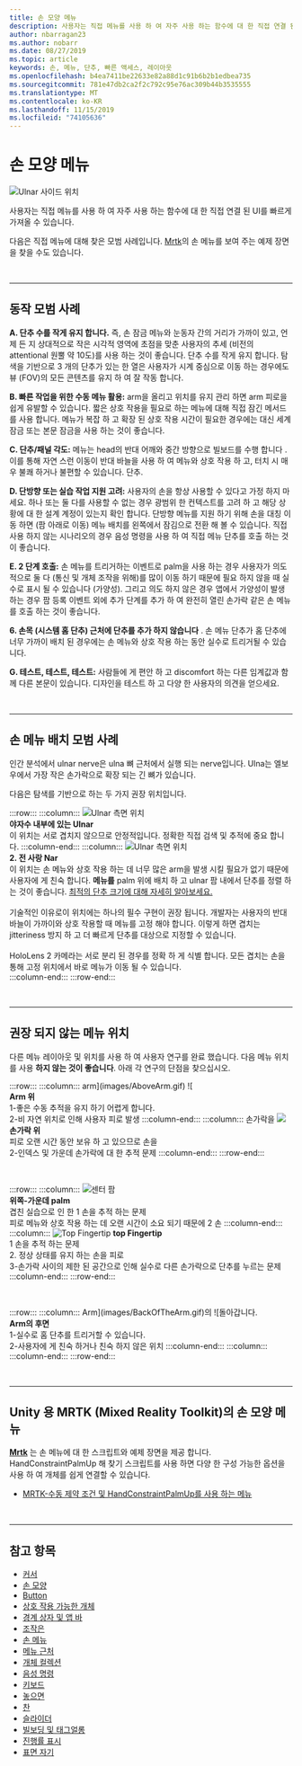 ```yaml
---
title: 손 모양 메뉴
description: 사용자는 직접 메뉴를 사용 하 여 자주 사용 하는 함수에 대 한 직접 연결 된 UI를 빠르게 가져올 수 있습니다. 다음은 직접 메뉴에 대 한 모범 사례 및 권장 사항입니다.
author: nbarragan23
ms.author: nobarr
ms.date: 08/27/2019
ms.topic: article
keywords: 손, 메뉴, 단추, 빠른 액세스, 레이아웃
ms.openlocfilehash: b4ea7411be22633e82a88d1c91b6b2b1edbea735
ms.sourcegitcommit: 781e47db2ca2f2c792c95e76ac309b44b3535555
ms.translationtype: MT
ms.contentlocale: ko-KR
ms.lasthandoff: 11/15/2019
ms.locfileid: "74105636"
---
```

# <a name="hand-menu"></a>손 모양 메뉴

![Ulnar 사이드 위치](images/UX/UX_Hero_HandMenu.jpg)

사용자는 직접 메뉴를 사용 하 여 자주 사용 하는 함수에 대 한 직접 연결 된 UI를 빠르게 가져올 수 있습니다. 

다음은 직접 메뉴에 대해 찾은 모범 사례입니다. [Mrtk](https://github.com/microsoft/MixedRealityToolkit-Unity/blob/mrtk_release/Documentation/README_Solver.md#hand-menu-with-handconstraint-and-handconstraintpalmup)의 손 메뉴를 보여 주는 예제 장면을 찾을 수도 있습니다.

<br>

---

## <a name="behavior-best-practices"></a>동작 모범 사례
**A. 단추 수를 작게 유지 합니다.** 즉, 손 잠금 메뉴와 눈동자 간의 거리가 가까이 있고, 언제 든 지 상대적으로 작은 시각적 영역에 초점을 맞춘 사용자의 추세 (비전의 attentional 원뿔 약 10도)를 사용 하는 것이 좋습니다. 단추 수를 작게 유지 합니다. 탐색을 기반으로 3 개의 단추가 있는 한 열은 사용자가 시계 중심으로 이동 하는 경우에도 뷰 (FOV)의 모든 콘텐츠를 유지 하 여 잘 작동 합니다. 

**B. 빠른 작업을 위한 수동 메뉴 활용:** arm을 올리고 위치를 유지 관리 하면 arm 피로을 쉽게 유발할 수 있습니다. 짧은 상호 작용을 필요로 하는 메뉴에 대해 직접 잠긴 메서드를 사용 합니다. 메뉴가 복잡 하 고 확장 된 상호 작용 시간이 필요한 경우에는 대신 세계 잠금 또는 본문 잠금을 사용 하는 것이 좋습니다. 

**C. 단추/패널 각도:** 메뉴는 head의 반대 어깨와 중간 방향으로 빌보드를 수행 합니다 .이를 통해 자연 스런 이동이 반대 바늘을 사용 하 여 메뉴와 상호 작용 하 고, 터치 시 매우 불쾌 하거나 불편할 수 있습니다. 단추. 

**D. 단방향 또는 실습 작업 지원 고려:** 사용자의 손을 항상 사용할 수 있다고 가정 하지 마세요. 하나 또는 둘 다를 사용할 수 없는 경우 광범위 한 컨텍스트를 고려 하 고 해당 상황에 대 한 설계 계정이 있는지 확인 합니다. 단방향 메뉴를 지원 하기 위해 손을 대칭 이동 하면 (팜 아래로 이동) 메뉴 배치를 왼쪽에서 잠김으로 전환 해 볼 수 있습니다. 직접 사용 하지 않는 시나리오의 경우 음성 명령을 사용 하 여 직접 메뉴 단추를 호출 하는 것이 좋습니다.

**E. 2 단계 호출:** 손 메뉴를 트리거하는 이벤트로 palm을 사용 하는 경우 사용자가 의도적으로 둘 다 (통신 및 개체 조작을 위해)를 많이 이동 하기 때문에 필요 하지 않을 때 실수로 표시 될 수 있습니다 (가양성). 그리고 의도 하지 않은 경우 앱에서 가양성이 발생 하는 경우 팜 등록 이벤트 외에 추가 단계를 추가 하 여 완전히 열린 손가락 같은 손 메뉴를 호출 하는 것이 좋습니다.

**6. 손목 (시스템 홈 단추) 근처에 단추를 추가 하지 않습니다** . 손 메뉴 단추가 홈 단추에 너무 가까이 배치 된 경우에는 손 메뉴와 상호 작용 하는 동안 실수로 트리거될 수 있습니다.

**G. 테스트, 테스트, 테스트:** 사람들에 게 편안 하 고 discomfort 하는 다른 임계값과 함께 다른 본문이 있습니다. 디자인을 테스트 하 고 다양 한 사용자의 의견을 얻으세요.

<br>

---

## <a name="hand-menu-placement-best-practices"></a>손 메뉴 배치 모범 사례

인간 분석에서 ulnar nerve은 ulna 뼈 근처에서 실행 되는 nerve입니다. Ulna는 엘보우에서 가장 작은 손가락으로 확장 되는 긴 뼈가 있습니다.

다음은 탐색를 기반으로 하는 두 가지 권장 위치입니다.


:::row:::
    :::column:::
        ![Ulnar 측면 위치](images/UlnarSideHandMenu.gif)<br>
        **야자수 내부에 있는 Ulnar**<br>
        이 위치는 서로 겹치지 않으므로 안정적입니다. 정확한 직접 검색 및 추적에 중요 합니다.
    :::column-end:::
    :::column:::
        ![Ulnar 측면 위치](images/UlnarAboveHandMenu.gif)<br>
        **2. 전 사랑 Nar**<br>
        이 위치는 손 메뉴와 상호 작용 하는 데 너무 많은 arm을 발생 시킬 필요가 없기 때문에 사용자에 게 친숙 합니다. **메뉴를** palm 위에 배치 하 고 ulnar 팜 내에서 단추를 정렬 하는 것이 좋습니다. [최적의 단추 크기에 대해 자세히 알아보세요.](interactable-object.md)<br>
        <br>
        기술적인 이유로이 위치에는 하나의 필수 구현이 권장 됩니다. 개발자는 사용자의 반대 바늘이 가까이와 상호 작용할 때 메뉴를 고정 해야 합니다. 이렇게 하면 겹치는 jitteriness 방지 하 고 더 빠르게 단추를 대상으로 지정할 수 있습니다.<br>
        <br>
        HoloLens 2 카메라는 서로 분리 된 경우를 정확 하 게 식별 합니다. 모든 겹치는 손을 통해 고정 위치에서 바로 메뉴가 이동 될 수 있습니다.<br>
    :::column-end:::
:::row-end:::



<br>

---

## <a name="menu-positions-that-are-not-recommended"></a>권장 되지 않는 메뉴 위치
다른 메뉴 레이아웃 및 위치를 사용 하 여 사용자 연구를 완료 했습니다. 다음 메뉴 위치를 사용 **하지 않는 것이 좋습니다**. 아래 각 연구의 단점을 찾으십시오.


:::row:::
    :::column:::
        arm](images/AboveArm.gif) ![<br>
        **Arm 위**<br>
        1-좋은 수동 추적을 유지 하기 어렵게 합니다.<br>
        2-비 자연 위치로 인해 사용자 피로 발생
    :::column-end:::
    :::column:::
        손가락을 ![](images/AboveFingers.gif)<br>
        **손가락 위**<br>
        피로 오랜 시간 동안 보유 하 고 있으므로 손을<br>
        2-인덱스 및 가운데 손가락에 대 한 추적 문제
    :::column-end:::
:::row-end:::

<br>

:::row:::
    :::column:::
        ![센터 팜](images/handCenter.gif)<br>
        **위쪽-가운데 palm**<br>
        겹친 실습으로 인 한 1 손을 추적 하는 문제<br>
        피로 메뉴와 상호 작용 하는 데 오랜 시간이 소요 되기 때문에 2 손
    :::column-end:::
    :::column:::
        ![Top Fingertip](images/TopFingerTip.gif) **top Fingertip**<br>
        1 손을 추적 하는 문제<br>
        2\. 정상 상태를 유지 하는 손을 피로<br>
        3-손가락 사이의 제한 된 공간으로 인해 실수로 다른 손가락으로 단추를 누르는 문제
    :::column-end:::
:::row-end:::

<br>

:::row:::
    :::column:::
        Arm](images/BackOfTheArm.gif)의 ![돌아갑니다.<br>
        **Arm의 후면**<br>
        1-실수로 홈 단추를 트리거할 수 있습니다.<br>
        2-사용자에 게 친숙 하거나 친숙 하지 않은 위치
    :::column-end:::
    :::column:::
    :::column-end:::
:::row-end:::

<br>

---

## <a name="hand-menu-in-mrtkmixed-reality-toolkit-for-unity"></a>Unity 용 MRTK (Mixed Reality Toolkit)의 손 모양 메뉴
**[Mrtk](https://github.com/Microsoft/MixedRealityToolkit-Unity)** 는 손 메뉴에 대 한 스크립트와 예제 장면을 제공 합니다. HandConstraintPalmUp 해 찾기 스크립트를 사용 하면 다양 한 구성 가능한 옵션을 사용 하 여 개체를 쉽게 연결할 수 있습니다.

* [MRTK-수동 제약 조건 및 HandConstraintPalmUp를 사용 하는 메뉴](https://github.com/microsoft/MixedRealityToolkit-Unity/blob/mrtk_release/Documentation/README_Solver.md#hand-menu-with-handconstraint-and-handconstraintpalmup)


<br>

---


## <a name="see-also"></a>참고 항목

* [커서](cursors.md)
* [손 모양](point-and-commit.md)
* [Button](button.md)
* [상호 작용 가능한 개체](interactable-object.md)
* [경계 상자 및 앱 바](app-bar-and-bounding-box.md)
* [조작은](direct-manipulation.md)
* [손 메뉴](hand-menu.md)
* [메뉴 근처](near-menu.md)
* [개체 컬렉션](object-collection.md)
* [음성 명령](voice-input.md)
* [키보드](keyboard.md)
* [놓으면](tooltip.md)
* [찬](slate.md)
* [슬라이더](slider.md)
* [빌보딩 및 태그얼롱](billboarding-and-tag-along.md)
* [진행률 표시](progress.md)
* [표면 자기](surface-magnetism.md)